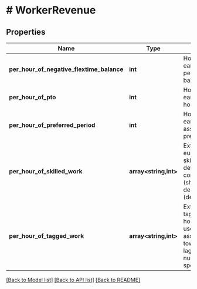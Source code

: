 # # WorkerRevenue

## Properties

Name | Type | Description | Notes
------------ | ------------- | ------------- | -------------
**per_hour_of_negative_flextime_balance** | **int** | How much revenue is earned at the end of the period for each flex time balance negative hour | [optional] [default to 10]
**per_hour_of_pto** | **int** | How much revenue is earned for each pto time hour | [optional] [default to 1000]
**per_hour_of_preferred_period** | **int** | How much revenue is earned for each hour assigned during a preferred period | [optional] [default to 5]
**per_hour_of_skilled_work** | **array<string,int>** | Extra revenue per skill in euros per hour.         These skills are also used to determine the compatibility with shifts (shift.required_skills) and demands (demand.required_skills). | [optional]
**per_hour_of_tagged_work** | **array<string,int>** | Extra revenue per tagged work in euros per hour.         This revenue is used to make the assignment fairer towards workers that are lagging behind in the number of shifts with a specific tag. | [optional]

[[Back to Model list]](../../README.md#models) [[Back to API list]](../../README.md#endpoints) [[Back to README]](../../README.md)

